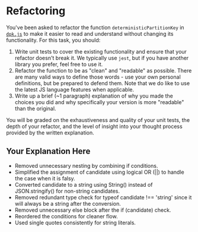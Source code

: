 # Refactoring

You've been asked to refactor the function `deterministicPartitionKey` in [`dpk.js`](dpk.js) to make it easier to read and understand without changing its functionality. For this task, you should:

1. Write unit tests to cover the existing functionality and ensure that your refactor doesn't break it. We typically use `jest`, but if you have another library you prefer, feel free to use it.
2. Refactor the function to be as "clean" and "readable" as possible. There are many valid ways to define those words - use your own personal definitions, but be prepared to defend them. Note that we do like to use the latest JS language features when applicable.
3. Write up a brief (~1 paragraph) explanation of why you made the choices you did and why specifically your version is more "readable" than the original.

You will be graded on the exhaustiveness and quality of your unit tests, the depth of your refactor, and the level of insight into your thought process provided by the written explanation.

## Your Explanation Here
- Removed unnecessary nesting by combining if conditions.
- Simplified the assignment of candidate using logical OR (||) to handle the case when it is falsy.
- Converted candidate to a string using String() instead of JSON.stringify() for non-string candidates.
- Removed redundant type check for typeof candidate !== 'string' since it will always be a string after the conversion.
- Removed unnecessary else block after the if (candidate) check.
- Reordered the conditions for cleaner flow.
- Used single quotes consistently for string literals.